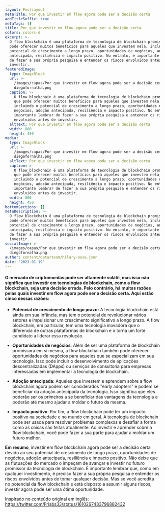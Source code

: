 ```yaml
---
layout: PostLayout
metaTitle: Por que investir em flow agora pode ser a decisão certa
addTitleSuffix: true
metaTags: []
title: Por que investir em flow agora pode ser a decisão certa
colors: colors-d
excerpt: >-
  O flow blockchain é uma plataforma de tecnologia de blockchain promissora que
  pode oferecer muitos benefícios para aqueles que investem nela, incluindo o
  potencial de crescimento a longo prazo, oportunidades de negócios, adoção
  antecipada, resiliência e impacto positivo. No entanto, é importante lembrar
  de fazer a sua própria pesquisa e entender os riscos envolvidos antes de
  investir.
featuredImage:
  type: ImageBlock
  url: >-
    /images/capas/Por que investir em flow agora pode ser a decisão certa
    diegofornalha.png
  caption: >-
    O flow_blockchain é uma plataforma de tecnologia de blockchain promissora
    que pode oferecer muitos benefícios para aqueles que investem nela,
    incluindo o potencial de crescimento a longo prazo, oportunidades de
    negócios, adoção antecipada, resiliência e impacto positivo. No entanto, é
    importante lembrar de fazer a sua própria pesquisa e entender os riscos
    envolvidos antes de investir.
  altText: Por que investir em flow agora pode ser a decisão certa
  width: 800
  height: 450
media:
  type: ImageBlock
  url: >-
    /images/capas/Por que investir em flow agora pode ser a decisão certa
    diegofornalha.png
  altText: Por que investir em flow agora pode ser a decisão certa
  caption: >-
    O flow_blockchain é uma plataforma de tecnologia de blockchain promissora
    que pode oferecer muitos benefícios para aqueles que investem nela,
    incluindo o potencial de crescimento a longo prazo, oportunidades de
    negócios, adoção antecipada, resiliência e impacto positivo. No entanto, é
    importante lembrar de fazer a sua própria pesquisa e entender os riscos
    envolvidos antes de investir.
  width: 800
  height: 450
bottomSections: []
metaDescription: >-
  O flow blockchain é uma plataforma de tecnologia de blockchain promissora que
  pode oferecer muitos benefícios para aqueles que investem nela, incluindo o
  potencial de crescimento a longo prazo, oportunidades de negócios, adoção
  antecipada, resiliência e impacto positivo. No entanto, é importante lembrar
  de fazer a sua própria pesquisa e entender os riscos envolvidos antes de
  investir.
socialImage: >-
  /images/capas/Por que investir em flow agora pode ser a decisão certa
  diegofornalha.png
author: content/data/team/hilary-ouse.json
date: '2023-01-19'
---
```

#### O mercado de criptomoedas pode ser altamente volátil, mas isso não significa que investir em tecnologias de blockchain, como a flow blockchain, seja uma decisão errada. Pelo contrário, há muitas razões pelas quais investir em flow agora pode ser a decisão certa. Aqui estão cinco dessas razões:

*   **Potencial de crescimento de longo prazo:** A tecnologia blockchain está ainda em sua infância, mas tem o potencial de revolucionar vários setores e impulsionar um crescimento significativo a longo prazo. A flow blockchain, em particular, tem uma tecnologia inovadora que o diferencia de outras plataformas de blockchain e o torna um forte candidato a liderar essa revolução.

<!---->

*   **Oportunidades de negócios**: Além de ser uma plataforma de blockchain promissora em si mesma, a flow blockchain também pode oferecer oportunidades de negócios para aqueles que se especializam em sua tecnologia. Isso pode incluir o desenvolvimento de aplicações descentralizadas (DApps) ou serviços de consultoria para empresas interessadas em implementar a tecnologia de blockchain.

<!---->

*   **Adoção antecipada:** Aqueles que investem e aprendem sobre a flow blockchain agora podem ser considerados "early adopters" e podem se beneficiar da adoção antecipada da tecnologia. Isso significa que eles poderão ser os primeiros a se beneficiar das vantagens da tecnologia e poderão até mesmo ajudar a moldar o futuro da mesma.

<!---->

*   **Impacto positivo**: Por fim, a flow blockchain pode ter um impacto positivo na sociedade e no mundo em geral. A tecnologia de blockchain pode ser usada para resolver problemas complexos e desafiar a forma como as coisas são feitas atualmente. Ao investir e aprender sobre a flow blockchain, você pode fazer a sua parte para ajudar a moldar um futuro melhor.

**Em resumo**, investir em flow blockchain agora pode ser a decisão certa devido ao seu potencial de crescimento de longo prazo, oportunidades de negócios, adoção antecipada, resiliência e impacto positivo. Não deixe que as flutuações do mercado o impeçam de avançar e investir no futuro promissor da tecnologia de blockchain. É importante lembrar que, como em qualquer investimento, é preciso fazer a sua própria pesquisa e entender os riscos envolvidos antes de tomar qualquer decisão. Mas se você acredita no potencial da flow blockchain e está disposto a assumir alguns riscos, investir agora pode ser uma ótima oportunidade.

Inspirado no conteúdo original em inglês: https://twitter.com/Frlabs33/status/1610267433796882432

